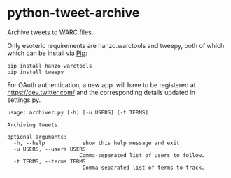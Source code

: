 python-tweet-archive
====================

Archive tweets to WARC files.

Only esoteric requirements are hanzo.warctools and tweepy, both of which which 
can be install via [Pip](http://www.pip-installer.org/en/latest/):

    pip install hanzo-warctools
    pip install tweepy

For OAuth authentication, a new app. will have to be registered at 
https://dev.twitter.com/ and the corresponding details updated in 
settings.py.

    usage: archiver.py [-h] [-u USERS] [-t TERMS]

    Archiving tweets.

    optional arguments:
      -h, --help            show this help message and exit
      -u USERS, --users USERS
                           Comma-separated list of users to follow.
      -t TERMS, --terms TERMS
                            Comma-separated list of terms to track.
